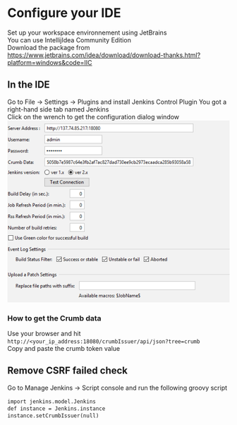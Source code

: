 # Configure your IDE 
Set up your workspace environnement using JetBrains    
You can use IntellijIdea Community Edition     
Download the package from   
https://www.jetbrains.com/idea/download/download-thanks.html?platform=windows&code=IIC
 
## In the IDE 
Go to File -> Settings  -> Plugins 
and install Jenkins Control Plugin 
You got a right-hand side tab named Jenkins   
Click on the wrench to get the configuration dialog window
![Jenkins_config](screenshots/jenkins_config_plugin.png)
### How to get the Crumb data 
Use your browser and hit  
```http://<your_ip_address:18080/crumbIssuer/api/json?tree=crumb```  
Copy and paste the crumb token value  

## Remove CSRF failed check 
Go to Manage Jenkins -> Script console and run the following groovy script
```gwt javascript
import jenkins.model.Jenkins
def instance = Jenkins.instance
instance.setCrumbIssuer(null)
```

